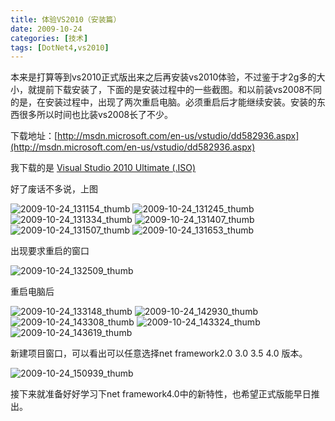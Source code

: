 ```yaml
---
title: 体验VS2010（安装篇）
date: 2009-10-24
categories: [技术]
tags: [DotNet4,vs2010]
---
```


本来是打算等到vs2010正式版出来之后再安装vs2010体验，不过鉴于才2g多的大小，就提前下载安装了，下面的是安装过程中的一些截图。和以前装vs2008不同的是，在安装过程中，出现了两次重启电脑。必须重启后才能继续安装。安装的东西很多所以时间也比装vs2008长了不少。
<!--more-->

下载地址：[http://msdn.microsoft.com/en-us/vstudio/dd582936.aspx](http://msdn.microsoft.com/en-us/vstudio/dd582936.aspx)

我下载的是 [Visual Studio 2010 Ultimate (.ISO)](http://go.microsoft.com/fwlink/?LinkID=165572) 

好了废话不多说，上图

![2009-10-24_131154_thumb](https://cdn.jsdelivr.net/gh/oec2003/hblog-images/img/202201300645207.png)
![2009-10-24_131245_thumb](https://cdn.jsdelivr.net/gh/oec2003/hblog-images/img/202201300645093.png)
![2009-10-24_131334_thumb](https://cdn.jsdelivr.net/gh/oec2003/hblog-images/img/202201300646811.png)
![2009-10-24_131407_thumb](https://cdn.jsdelivr.net/gh/oec2003/hblog-images/img/202201300646450.png)
![2009-10-24_131507_thumb](https://cdn.jsdelivr.net/gh/oec2003/hblog-images/img/202201300646982.png)
![2009-10-24_131653_thumb](https://cdn.jsdelivr.net/gh/oec2003/hblog-images/img/202201300647634.png)

出现要求重启的窗口

![2009-10-24_132509_thumb](https://cdn.jsdelivr.net/gh/oec2003/hblog-images/img/202201300647517.png)

重启电脑后

![2009-10-24_133148_thumb](https://cdn.jsdelivr.net/gh/oec2003/hblog-images/img/202201300647184.png)
![2009-10-24_142930_thumb](https://cdn.jsdelivr.net/gh/oec2003/hblog-images/img/202201300647701.png)
![2009-10-24_143308_thumb](https://cdn.jsdelivr.net/gh/oec2003/hblog-images/img/202201300648148.png)
![2009-10-24_143324_thumb](https://cdn.jsdelivr.net/gh/oec2003/hblog-images/img/202201300648969.png)
![2009-10-24_143619_thumb](https://cdn.jsdelivr.net/gh/oec2003/hblog-images/img/202201300648869.png)

新建项目窗口，可以看出可以任意选择net framework2.0 3.0 3.5 4.0 版本。

![2009-10-24_150939_thumb](https://cdn.jsdelivr.net/gh/oec2003/hblog-images/img/202201300649647.png)

接下来就准备好好学习下net framework4.0中的新特性，也希望正式版能早日推出。

